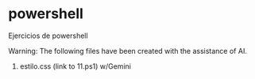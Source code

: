 # powershell
Ejercicios de powershell

Warning: The following files have been created with the assistance of AI.
1. estilo.css (link to 11.ps1) w/Gemini